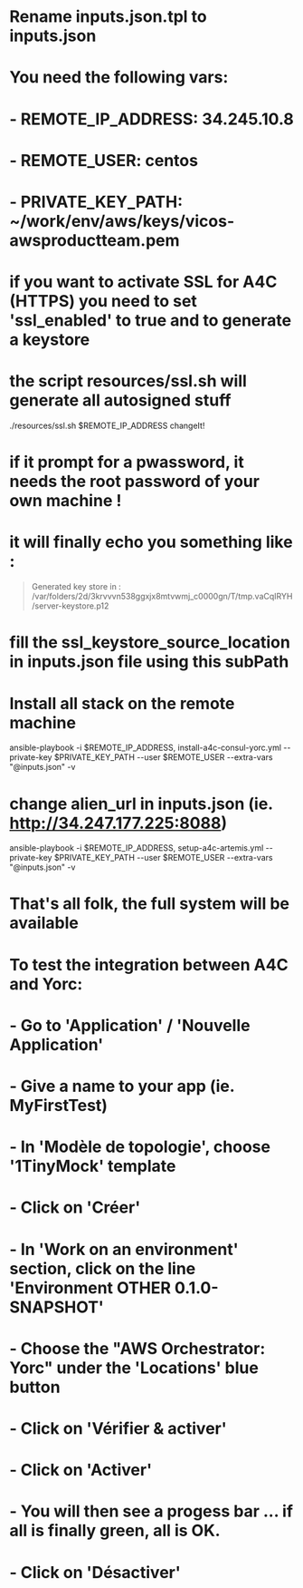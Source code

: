 # Rename inputs.json.tpl to inputs.json
# You need the following vars:
# - REMOTE_IP_ADDRESS: 34.245.10.8
# - REMOTE_USER: centos
# - PRIVATE_KEY_PATH: ~/work/env/aws/keys/vicos-awsproductteam.pem

# if you want to activate SSL for A4C (HTTPS) you need to set 'ssl_enabled' to true and to generate a keystore
# the script resources/ssl.sh will generate all autosigned stuff
./resources/ssl.sh $REMOTE_IP_ADDRESS changeIt!
# if it prompt for a pwassword, it needs the root password of your own machine !
# it will finally echo you something like :
> Generated key store in : /var/folders/2d/3krvvvn538ggxjx8mtvwmj_c0000gn/T/tmp.vaCqIRYH/server-keystore.p12
# fill the ssl_keystore_source_location in inputs.json file using this subPath

# Install all stack on the remote machine
ansible-playbook -i $REMOTE_IP_ADDRESS, install-a4c-consul-yorc.yml --private-key $PRIVATE_KEY_PATH --user $REMOTE_USER --extra-vars "@inputs.json" -v

# change alien_url in inputs.json (ie. http://34.247.177.225:8088)
ansible-playbook -i $REMOTE_IP_ADDRESS, setup-a4c-artemis.yml --private-key $PRIVATE_KEY_PATH --user $REMOTE_USER --extra-vars "@inputs.json" -v

# That's all folk, the full system will be available

# To test the integration between A4C and Yorc:
# - Go to 'Application' / 'Nouvelle Application'
# - Give a name to your app (ie. MyFirstTest)
# - In 'Modèle de topologie', choose '1TinyMock' template
# - Click on 'Créer'
# - In 'Work on an environment' section, click on the line 'Environment OTHER 0.1.0-SNAPSHOT'
# - Choose the "AWS Orchestrator: Yorc" under the 'Locations' blue button
# - Click on 'Vérifier & activer'
# - Click on 'Activer'
# - You will then see a progess bar ... if all is finally green, all is OK.
# - Click on 'Désactiver'
